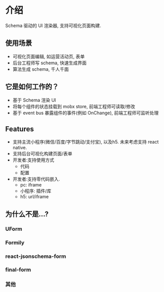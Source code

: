 # 介绍

Schema 驱动的 UI 渲染器, 支持可视化页面构建.

## 使用场景

- 可视化页面编辑, 如运营活动页, 表单
- 后台工程师写 schema, 快速生成界面
- 算法生成 schema, 千人千面

## 它是如何工作的？

- 基于 Schema 渲染 UI
- 将每个组件的状态挂载到 mobx store, 前端工程师可读取/修改
- 基于 event bus 暴露组件的事件(例如 OnChange), 前端工程师可监听处理 

## Features

- 支持主流小程序(微信/百度/字节跳动/支付宝), 以及h5. 未来考虑支持 react native.
- 支持后台可视化构建页面/表单
- 开发者:支持使用方式
  - 代码
  - 配置
- 开发者:支持零代码嵌入.
  - pc: iframe
  - 小程序: 插件/库
  - h5: url/iframe

## 为什么不是...?

### UForm

### Formily

### react-jsonschema-form

### final-form

### 其他